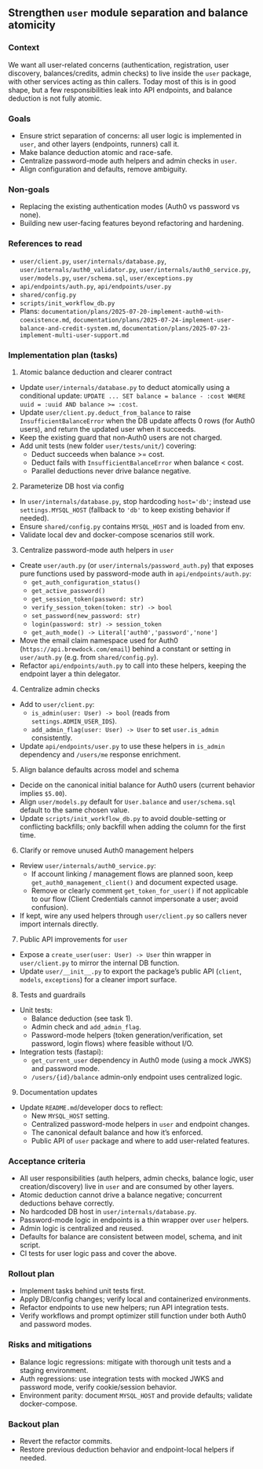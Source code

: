## Strengthen `user` module separation and balance atomicity

### Context
We want all user-related concerns (authentication, registration, user discovery, balances/credits, admin checks) to live inside the `user` package, with other services acting as thin callers. Today most of this is in good shape, but a few responsibilities leak into API endpoints, and balance deduction is not fully atomic.

### Goals
- Ensure strict separation of concerns: all user logic is implemented in `user`, and other layers (endpoints, runners) call it.
- Make balance deduction atomic and race-safe.
- Centralize password-mode auth helpers and admin checks in `user`.
- Align configuration and defaults, remove ambiguity.

### Non-goals
- Replacing the existing authentication modes (Auth0 vs password vs none).
- Building new user-facing features beyond refactoring and hardening.

### References to read
- `user/client.py`, `user/internals/database.py`, `user/internals/auth0_validator.py`, `user/internals/auth0_service.py`, `user/models.py`, `user/schema.sql`, `user/exceptions.py`
- `api/endpoints/auth.py`, `api/endpoints/user.py`
- `shared/config.py`
- `scripts/init_workflow_db.py`
- Plans: `documentation/plans/2025-07-20-implement-auth0-with-coexistence.md`, `documentation/plans/2025-07-24-implement-user-balance-and-credit-system.md`, `documentation/plans/2025-07-23-implement-multi-user-support.md`

### Implementation plan (tasks)

1) Atomic balance deduction and clearer contract
- Update `user/internals/database.py` to deduct atomically using a conditional update: `UPDATE ... SET balance = balance - :cost WHERE uuid = :uuid AND balance >= :cost`.
- Update `user/client.py.deduct_from_balance` to raise `InsufficientBalanceError` when the DB update affects 0 rows (for Auth0 users), and return the updated user when it succeeds.
- Keep the existing guard that non‑Auth0 users are not charged.
- Add unit tests (new folder `user/tests/unit/`) covering:
  - Deduct succeeds when balance >= cost.
  - Deduct fails with `InsufficientBalanceError` when balance < cost.
  - Parallel deductions never drive balance negative.

2) Parameterize DB host via config
- In `user/internals/database.py`, stop hardcoding `host='db'`; instead use `settings.MYSQL_HOST` (fallback to `'db'` to keep existing behavior if needed).
- Ensure `shared/config.py` contains `MYSQL_HOST` and is loaded from env.
- Validate local dev and docker-compose scenarios still work.

3) Centralize password-mode auth helpers in `user`
- Create `user/auth.py` (or `user/internals/password_auth.py`) that exposes pure functions used by password-mode auth in `api/endpoints/auth.py`:
  - `get_auth_configuration_status()`
  - `get_active_password()`
  - `get_session_token(password: str)`
  - `verify_session_token(token: str) -> bool`
  - `set_password(new_password: str)`
  - `login(password: str) -> session_token`
  - `get_auth_mode() -> Literal['auth0','password','none']`
- Move the email claim namespace used for Auth0 (`https://api.brewdock.com/email`) behind a constant or setting in `user/auth.py` (e.g. from `shared/config.py`).
- Refactor `api/endpoints/auth.py` to call into these helpers, keeping the endpoint layer a thin delegator.

4) Centralize admin checks
- Add to `user/client.py`:
  - `is_admin(user: User) -> bool` (reads from `settings.ADMIN_USER_IDS`).
  - `add_admin_flag(user: User) -> User` to set `user.is_admin` consistently.
- Update `api/endpoints/user.py` to use these helpers in `is_admin` dependency and `/users/me` response enrichment.

5) Align balance defaults across model and schema
- Decide on the canonical initial balance for Auth0 users (current behavior implies `$5.00`).
- Align `user/models.py` default for `User.balance` and `user/schema.sql` default to the same chosen value.
- Update `scripts/init_workflow_db.py` to avoid double-setting or conflicting backfills; only backfill when adding the column for the first time.

6) Clarify or remove unused Auth0 management helpers
- Review `user/internals/auth0_service.py`:
  - If account linking / management flows are planned soon, keep `get_auth0_management_client()` and document expected usage.
  - Remove or clearly comment `get_token_for_user()` if not applicable to our flow (Client Credentials cannot impersonate a user; avoid confusion).
- If kept, wire any used helpers through `user/client.py` so callers never import internals directly.

7) Public API improvements for `user`
- Expose a `create_user(user: User) -> User` thin wrapper in `user/client.py` to mirror the internal DB function.
- Update `user/__init__.py` to export the package’s public API (`client`, `models`, `exceptions`) for a cleaner import surface.

8) Tests and guardrails
- Unit tests:
  - Balance deduction (see task 1).
  - Admin check and `add_admin_flag`.
  - Password-mode helpers (token generation/verification, set password, login flows) where feasible without I/O.
- Integration tests (fastapi):
  - `get_current_user` dependency in Auth0 mode (using a mock JWKS) and password mode.
  - `/users/{id}/balance` admin-only endpoint uses centralized logic.

9) Documentation updates
- Update `README.md`/developer docs to reflect:
  - New `MYSQL_HOST` setting.
  - Centralized password-mode helpers in `user` and endpoint changes.
  - The canonical default balance and how it’s enforced.
  - Public API of `user` package and where to add user-related features.

### Acceptance criteria
- All user responsibilities (auth helpers, admin checks, balance logic, user creation/discovery) live in `user` and are consumed by other layers.
- Atomic deduction cannot drive a balance negative; concurrent deductions behave correctly.
- No hardcoded DB host in `user/internals/database.py`.
- Password-mode logic in endpoints is a thin wrapper over `user` helpers.
- Admin logic is centralized and reused.
- Defaults for balance are consistent between model, schema, and init script.
- CI tests for user logic pass and cover the above.

### Rollout plan
- Implement tasks behind unit tests first.
- Apply DB/config changes; verify local and containerized environments.
- Refactor endpoints to use new helpers; run API integration tests.
- Verify workflows and prompt optimizer still function under both Auth0 and password modes.

### Risks and mitigations
- Balance logic regressions: mitigate with thorough unit tests and a staging environment.
- Auth regressions: use integration tests with mocked JWKS and password mode, verify cookie/session behavior.
- Environment parity: document `MYSQL_HOST` and provide defaults; validate docker-compose.

### Backout plan
- Revert the refactor commits.
- Restore previous deduction behavior and endpoint-local helpers if needed.


